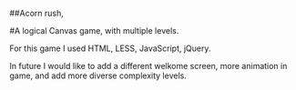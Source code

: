 
##Acorn rush, 

#A logical Canvas game, with multiple levels. 

For this game I used HTML, LESS, JavaScript, jQuery.

In future I would like to add a different welkome screen, more animation in game, and add more diverse complexity levels. 
